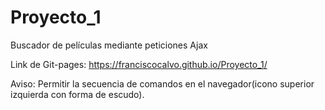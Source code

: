 # Proyecto_1
Buscador de películas mediante peticiones Ajax

Link de Git-pages: https://franciscocalvo.github.io/Proyecto_1/

Aviso: Permitir la secuencia de comandos en el navegador(icono superior izquierda con forma de escudo).
